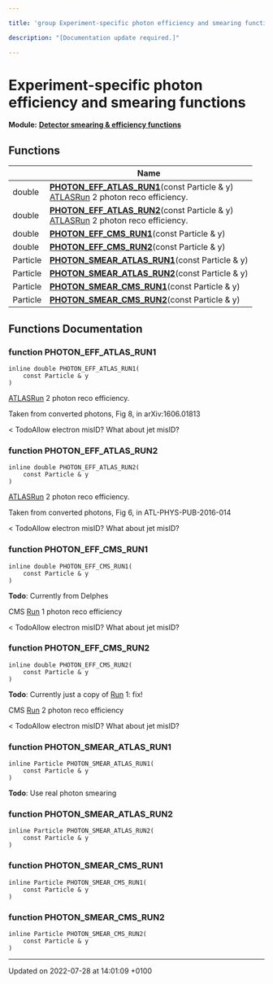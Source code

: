 ```yaml
---

title: 'group Experiment-specific photon efficiency and smearing functions'

description: "[Documentation update required.]"

---
```


# Experiment-specific photon efficiency and smearing functions

**Module:** **[Detector smearing & efficiency functions](http://example.org/modules/group__smearing/)**



## Functions

|                | Name           |
| -------------- | -------------- |
| double | **[PHOTON_EFF_ATLAS_RUN1](http://example.org/modules/group__smearing__photon/#function-photon-eff-atlas-run1)**(const Particle & y)<br><a href="http://example.org/namespaces/namespacerivet_1_1atlas/">ATLAS</a><a href="http://example.org/classes/classrivet_1_1run/">Run</a> 2 photon reco efficiency.  |
| double | **[PHOTON_EFF_ATLAS_RUN2](http://example.org/modules/group__smearing__photon/#function-photon-eff-atlas-run2)**(const Particle & y)<br><a href="http://example.org/namespaces/namespacerivet_1_1atlas/">ATLAS</a><a href="http://example.org/classes/classrivet_1_1run/">Run</a> 2 photon reco efficiency.  |
| double | **[PHOTON_EFF_CMS_RUN1](http://example.org/modules/group__smearing__photon/#function-photon-eff-cms-run1)**(const Particle & y) |
| double | **[PHOTON_EFF_CMS_RUN2](http://example.org/modules/group__smearing__photon/#function-photon-eff-cms-run2)**(const Particle & y) |
| Particle | **[PHOTON_SMEAR_ATLAS_RUN1](http://example.org/modules/group__smearing__photon/#function-photon-smear-atlas-run1)**(const Particle & y) |
| Particle | **[PHOTON_SMEAR_ATLAS_RUN2](http://example.org/modules/group__smearing__photon/#function-photon-smear-atlas-run2)**(const Particle & y) |
| Particle | **[PHOTON_SMEAR_CMS_RUN1](http://example.org/modules/group__smearing__photon/#function-photon-smear-cms-run1)**(const Particle & y) |
| Particle | **[PHOTON_SMEAR_CMS_RUN2](http://example.org/modules/group__smearing__photon/#function-photon-smear-cms-run2)**(const Particle & y) |


## Functions Documentation

### function PHOTON_EFF_ATLAS_RUN1

```
inline double PHOTON_EFF_ATLAS_RUN1(
    const Particle & y
)
```

<a href="http://example.org/namespaces/namespacerivet_1_1atlas/">ATLAS</a><a href="http://example.org/classes/classrivet_1_1run/">Run</a> 2 photon reco efficiency. 

Taken from converted photons, Fig 8, in arXiv:1606.01813 


< TodoAllow electron misID? What about jet misID? 


### function PHOTON_EFF_ATLAS_RUN2

```
inline double PHOTON_EFF_ATLAS_RUN2(
    const Particle & y
)
```

<a href="http://example.org/namespaces/namespacerivet_1_1atlas/">ATLAS</a><a href="http://example.org/classes/classrivet_1_1run/">Run</a> 2 photon reco efficiency. 

Taken from converted photons, Fig 6, in ATL-PHYS-PUB-2016-014 


< TodoAllow electron misID? What about jet misID? 


### function PHOTON_EFF_CMS_RUN1

```
inline double PHOTON_EFF_CMS_RUN1(
    const Particle & y
)
```


**Todo**: Currently from Delphes 

CMS <a href="http://example.org/classes/classrivet_1_1run/">Run</a> 1 photon reco efficiency 


< TodoAllow electron misID? What about jet misID? 


### function PHOTON_EFF_CMS_RUN2

```
inline double PHOTON_EFF_CMS_RUN2(
    const Particle & y
)
```


**Todo**: Currently just a copy of <a href="http://example.org/classes/classrivet_1_1run/">Run</a> 1: fix! 

CMS <a href="http://example.org/classes/classrivet_1_1run/">Run</a> 2 photon reco efficiency 


< TodoAllow electron misID? What about jet misID? 


### function PHOTON_SMEAR_ATLAS_RUN1

```
inline Particle PHOTON_SMEAR_ATLAS_RUN1(
    const Particle & y
)
```


**Todo**: Use real photon smearing 

### function PHOTON_SMEAR_ATLAS_RUN2

```
inline Particle PHOTON_SMEAR_ATLAS_RUN2(
    const Particle & y
)
```


### function PHOTON_SMEAR_CMS_RUN1

```
inline Particle PHOTON_SMEAR_CMS_RUN1(
    const Particle & y
)
```


### function PHOTON_SMEAR_CMS_RUN2

```
inline Particle PHOTON_SMEAR_CMS_RUN2(
    const Particle & y
)
```






-------------------------------

Updated on 2022-07-28 at 14:01:09 +0100
